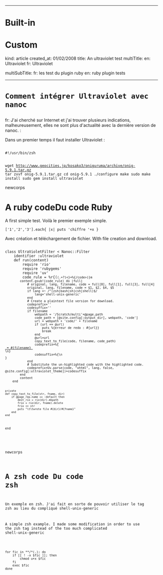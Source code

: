 -----
# Built-in

# Custom 
kind: article
created_at: 01/02/2008
title: An ultraviolet test
multiTitle: 
    en: Ultraviolet
    fr: Ultraviolet

multiSubTitle:
    fr: les test du plugin ruby
    en: ruby plugin tests

-----
<h1>
     
    Comment intégrer Ultraviolet avec nanoc
</h1>


fr:
J'ai cherché sur Internet et j'ai trouver plusieurs
indications, malheureusement, elles ne sont plus
d'actualité avec la dernière version de nanoc.
:



Dans un premier temps il faut installer Ultraviolet :


<div>
    <code class="zsh">
#!/usr/bin/zsh

wget http://www.geocities.jp/kosako3/oniguruma/archive/onig-5.9.1.tar.gz
tar zxvf onig-5.9.1.tar.gz
cd onig-5.9.1
./configure
make
sudo make install
sudo gem install ultraviolet
    </code>
</div>

newcorps

<en>A ruby code</en><fr>Du code Ruby</fr>
=========================================

<en>A first simple test.</en>
<fr>Voilà le premier exemple simple.</fr>

<div>
    <code class="ruby">['1','2','3'].each{ |x| puts 'chiffre '+x }</code>
</div>

<fr>Avec création et téléchargement de fichier.</fr>
<en>With file creation and download.</en>

<div>
<code class="ruby" file="ultraviolet.rb">
class UltraVioletFilter < Nanoc::Filter
    identifier :ultraviolet
    def run(content)
        require 'rio'
        require 'rubygems'
        require 'uv'
        code_rule = %r{(<code class="(.+?)"( file="(.+?)")?>(.+?)<}+%{/code>)}m
        content.gsub!(code_rule) do |full|
            # original, lang, filename, code = full[0], full[1], full[3], full[4]
            original, lang, filename, code = $1, $2, $4, $5
            if lang =~ /^(zsh|bash|sh|csh|shell)$/
                lang='shell-unix-generic'
            end
            # Create a plaintext file version for download.
            codeprefix=''
            codesuffix=''
            if filename
                webpath = '/Scratch/multi'+@page.path
                code_path = [@site.config[:output_dir], webpath, 'code']
                url = webpath + 'code/' + filename
                if (url == @url)
                    puts %{erreur de redo : #{url}}
                    break
                end
                @url=url
                copy_text_to_file(code, filename, code_path)
                codeprefix=%{<div class="file"><a href="#{url}"> &#x27A5; #{filename} </a></div><div class="withfile">\n}
                codesuffix=%{\n</div>}
            end
            # Substitute the un-highlighted code with the highlighted code.
            codeprefix+Uv.parse(code, "xhtml", lang, false, @site.config[:ultraviolet_theme])+codesuffix
        end
        content
    end

    private
    def copy_text_to_file(str, fname, dir)
        if @page_rep.name == :default then
            dest_rio = rio(dir).mkpath
            frio = rio(dir, fname).delete
            frio << str
            puts "\t\twrote file #{dir}/#{fname}"
        end
    end
end 
</code>
</div>

newcorps

<en>A zsh code</en> <fr>Du code zsh</fr>
========================================

<fr>Un exemple en zsh.
J'ai fait en sorte de pouvoir utiliser le tag
<tt>zsh</tt> au lieu du compliqué <tt>shell-unix-generic</tt>
</fr>

<en>A simple zsh example. I made some modification in order to
use the <tt>zsh</tt> tag instead of the too much
complicated <tt>shell-unix-generic</tt></en>

<div>
<code class="zsh">
for fic in **/*(.); do
    if [[ ! -x $fic ]]; then
        chmod u+x $fic
    fi
    exec $fic
done
</code>
</div>
